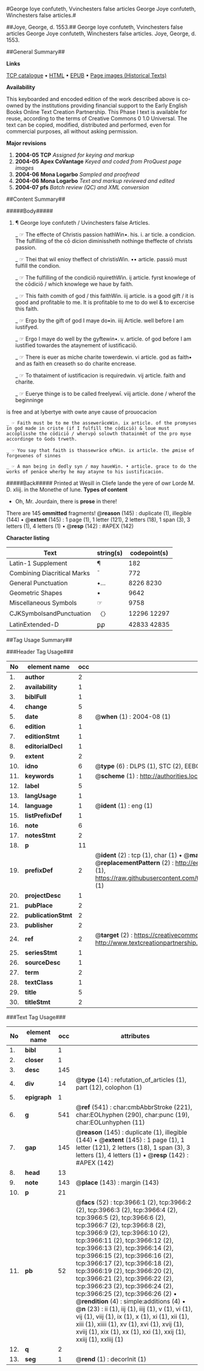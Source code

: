 #George Ioye confuteth, Vvinchesters false articles George Joye confuteth, Winchesters false articles.#

##Joye, George, d. 1553.##
George Ioye confuteth, Vvinchesters false articles
George Joye confuteth, Winchesters false articles.
Joye, George, d. 1553.

##General Summary##

**Links**

[TCP catalogue](http://www.ota.ox.ac.uk/tcp/)  • 
[HTML](http://tei.it.ox.ac.uk/tcp/Texts-HTML/free/A04/A04699.html)  • 
[EPUB](http://tei.it.ox.ac.uk/tcp/Texts-EPUB/free/A04/A04699.epub) • 
[Page images (Historical Texts)](https://data.historicaltexts.jisc.ac.uk/view?pubId=eebo-99839535e&pageId=eebo-99839535e-3966-1)

**Availability**

This keyboarded and encoded edition of the
	       work described above is co-owned by the institutions
	       providing financial support to the Early English Books
	       Online Text Creation Partnership. This Phase I text is
	       available for reuse, according to the terms of Creative
	       Commons 0 1.0 Universal. The text can be copied,
	       modified, distributed and performed, even for
	       commercial purposes, all without asking permission.

**Major revisions**

1. __2004-05__ __TCP__ *Assigned for keying and markup*
1. __2004-05__ __Apex CoVantage__ *Keyed and coded from ProQuest page images*
1. __2004-06__ __Mona Logarbo__ *Sampled and proofread*
1. __2004-06__ __Mona Logarbo__ *Text and markup reviewed and edited*
1. __2004-07__ __pfs__ *Batch review (QC) and XML conversion*

##Content Summary##

#####Body#####

1. ¶ George Ioye confuteth / Uvinchesters false Articles.

    _ ☞ The effecte of Christis passion hathWin•. his. i. ar ticle. a condicion. The fulfilling of the cō dicion diminissheth nothinge theffecte of christs passion.

    _ ☞ Thei that wil enioy theffect of christisWin. •• article. passiō must fulfill the condion.

    _ ☞ The fulfilling of the condiciō rquirethWin. ij article. fyrst knowlege of the cōdiciō / which knowlege we haue by faith.

    _ ☞ This faith comith of god / this faithWin. iij article. is a good gift / it is good and profitable to me. It is profitable to me to do wel & to excercise this faith.

    _ ☞ Ergo by the gift of god I maye do•in. iiij Article. well before I am iustifyed.

    _ ☞ Ergo I maye do well by the gyftewin•. v. article. of god before I am iustified towardes the ataynement of iustificaciō.

    _ ☞ There is euer as miche charite towerdewin. vi article. god as faith▪ and as faith en creaseth so do charite encrease.

    _ ☞ To thataiment of iustificacion is requiredwin. vij article.  faith and charite.

    _ ☞ Euerye thinge is to be called freelyewī. viij article. done / wherof the beginninge

is free and at lybertye with owte anye cause of prouocacion

    _ ☞ Faith must be to me the assewerāceWin. ix article. of the promyses in god made in criste (if I fulfill the cōdiciō) & loue must accōplisshe the cōdiciō / whervpō solowth thatainmēt of the pro myse accordinge to Gods trweth.

    _ ☞ You say that faith is thassewrāce ofWin. ix article. the ꝓmise of forgeuenes of sinnes

    _ ☞ A man being in dedly syn / may haueWin. • article. grace to do the works of penāce wherby he may atayne to his iustificacion.

#####Back#####
Printed at Wesill in Cliefe lande the yere of owr Lorde M. D. xliij. in the Monethe of Iune.
**Types of content**

  * Oh, Mr. Jourdain, there is **prose** in there!

There are 145 **ommitted** fragments! 
 @__reason__ (145) : duplicate (1), illegible (144)  •  @__extent__ (145) : 1 page (1), 1 letter (121), 2 letters (18), 1 span (3), 3 letters (1), 4 letters (1)  •  @__resp__ (142) : #APEX (142)

**Character listing**


|Text|string(s)|codepoint(s)|
|---|---|---|
|Latin-1 Supplement|¶|182|
|Combining             Diacritical Marks|̄|772|
|General Punctuation|•…|8226 8230|
|Geometric Shapes|▪|9642|
|Miscellaneous Symbols|☞|9758|
|CJKSymbolsandPunctuation|〈〉|12296 12297|
|LatinExtended-D|ꝑꝓ|42833 42835|

##Tag Usage Summary##

###Header Tag Usage###

|No|element name|occ|attributes|
|---|---|---|---|
|1.|__author__|2||
|2.|__availability__|1||
|3.|__biblFull__|1||
|4.|__change__|5||
|5.|__date__|8| @__when__ (1) : 2004-08 (1)|
|6.|__edition__|1||
|7.|__editionStmt__|1||
|8.|__editorialDecl__|1||
|9.|__extent__|2||
|10.|__idno__|6| @__type__ (6) : DLPS (1), STC (2), EEBO-CITATION (1), PROQUEST (1), VID (1)|
|11.|__keywords__|1| @__scheme__ (1) : http://authorities.loc.gov/ (1)|
|12.|__label__|5||
|13.|__langUsage__|1||
|14.|__language__|1| @__ident__ (1) : eng (1)|
|15.|__listPrefixDef__|1||
|16.|__note__|6||
|17.|__notesStmt__|2||
|18.|__p__|11||
|19.|__prefixDef__|2| @__ident__ (2) : tcp (1), char (1)  •  @__matchPattern__ (2) : ([0-9\-]+):([0-9IVX]+) (1), (.+) (1)  •  @__replacementPattern__ (2) : http://eebo.chadwyck.com/downloadtiff?vid=$1&page=$2 (1), https://raw.githubusercontent.com/textcreationpartnership/Texts/master/tcpchars.xml#$1 (1)|
|20.|__projectDesc__|1||
|21.|__pubPlace__|2||
|22.|__publicationStmt__|2||
|23.|__publisher__|2||
|24.|__ref__|2| @__target__ (2) : https://creativecommons.org/publicdomain/zero/1.0/ (1), http://www.textcreationpartnership.org/docs/. (1)|
|25.|__seriesStmt__|1||
|26.|__sourceDesc__|1||
|27.|__term__|2||
|28.|__textClass__|1||
|29.|__title__|5||
|30.|__titleStmt__|2||


###Text Tag Usage###

|No|element name|occ|attributes|
|---|---|---|---|
|1.|__bibl__|1||
|2.|__closer__|1||
|3.|__desc__|145||
|4.|__div__|14| @__type__ (14) : refutation_of_articles (1), part (12), colophon (1)|
|5.|__epigraph__|1||
|6.|__g__|541| @__ref__ (541) : char:cmbAbbrStroke (221), char:EOLhyphen (290), char:punc (19), char:EOLunhyphen (11)|
|7.|__gap__|145| @__reason__ (145) : duplicate (1), illegible (144)  •  @__extent__ (145) : 1 page (1), 1 letter (121), 2 letters (18), 1 span (3), 3 letters (1), 4 letters (1)  •  @__resp__ (142) : #APEX (142)|
|8.|__head__|13||
|9.|__note__|143| @__place__ (143) : margin (143)|
|10.|__p__|21||
|11.|__pb__|52| @__facs__ (52) : tcp:3966:1 (2), tcp:3966:2 (2), tcp:3966:3 (2), tcp:3966:4 (2), tcp:3966:5 (2), tcp:3966:6 (2), tcp:3966:7 (2), tcp:3966:8 (2), tcp:3966:9 (2), tcp:3966:10 (2), tcp:3966:11 (2), tcp:3966:12 (2), tcp:3966:13 (2), tcp:3966:14 (2), tcp:3966:15 (2), tcp:3966:16 (2), tcp:3966:17 (2), tcp:3966:18 (2), tcp:3966:19 (2), tcp:3966:20 (2), tcp:3966:21 (2), tcp:3966:22 (2), tcp:3966:23 (2), tcp:3966:24 (2), tcp:3966:25 (2), tcp:3966:26 (2)  •  @__rendition__ (4) : simple:additions (4)  •  @__n__ (23) : ii (1), iij (1), iiij (1), v (1), vi (1), vij (1), viij (1), ix (1), x (1), xi (1), xii (1), xiii (1), xiiii (1), xv (1), xvi (1), xvij (1), xviij (1), xix (1), xx (1), xxi (1), xxij (1), xxiij (1), xxliij (1)|
|12.|__q__|2||
|13.|__seg__|1| @__rend__ (1) : decorInit (1)|
